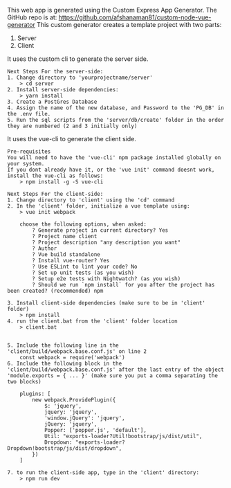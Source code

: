 This web app is generated using the Custom Express App Generator.
The GitHub repo is at: https://github.com/afshanaman81/custom-node-vue-generator
This custom generator creates a template project with two parts:
1. Server
2. Client

It uses the custom cli to generate the server side.

	Next Steps For the server-side:
	1. Change directory to 'yourprojectname/server'
		> cd server
	2. Install server-side dependencies:
		> yarn install
	3. Create a PostGres Database
	4. Assign the name of the new database, and Password to the 'PG_DB' in the .env file.
	5. Run the sql scripts from the 'server/db/create' folder in the order they are numbered (2 and 3 initially only)


It uses the vue-cli to generate the client side.

	Pre-requisites
	You will need to have the 'vue-cli' npm package installed globally on your system.
	If you dont already have it, or the 'vue init' command doesnt work, install the vue-cli as follows:
		> npm install -g -S vue-cli

	Next Steps For the client-side:
	1. Change directory to 'client' using the 'cd' command
	2. In the 'client' folder, initialize a vue template using:
		> vue init webpack

		choose the following options, when asked:
			? Generate project in current directory? Yes
			? Project name client
			? Project description "any description you want"
			? Author
			? Vue build standalone
			? Install vue-router? Yes
			? Use ESLint to lint your code? No
			? Set up unit tests (as you wish)
			? Setup e2e tests with Nightwatch? (as you wish)
			? Should we run `npm install` for you after the project has been created? (recommended) npm

	3. Install client-side dependencies (make sure to be in 'client' folder)
		> npm install
	4. run the client.bat from the 'client' folder location
		> client.bat


	5. Include the following line in the 'client/build/webpack.base.conf.js' on line 2
		const webpack = require('webpack')
	6. Include the following block in the 'client/build/webpack.base.conf.js' after the last entry of the object 'module.exports = { ... }' (make sure you put a comma separating the two blocks)

		plugins: [
            new webpack.ProvidePlugin({
                $: 'jquery',
                jquery: 'jquery',
                'window.jQuery': 'jquery',
                jQuery: 'jquery',
                Popper: ['popper.js', 'default'],
                Util: "exports-loader?Util!bootstrap/js/dist/util",
                Dropdown: "exports-loader?Dropdown!bootstrap/js/dist/dropdown",
            })
        ]

	7. to run the client-side app, type in the 'client' directory:
		> npm run dev
